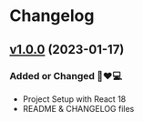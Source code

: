 # Changelog

## [v1.0.0](https://gyimah.vercel.app/) (2023-01-17)

### Added or Changed 👏❤💻

- Project Setup with React 18
- README & CHANGELOG files
